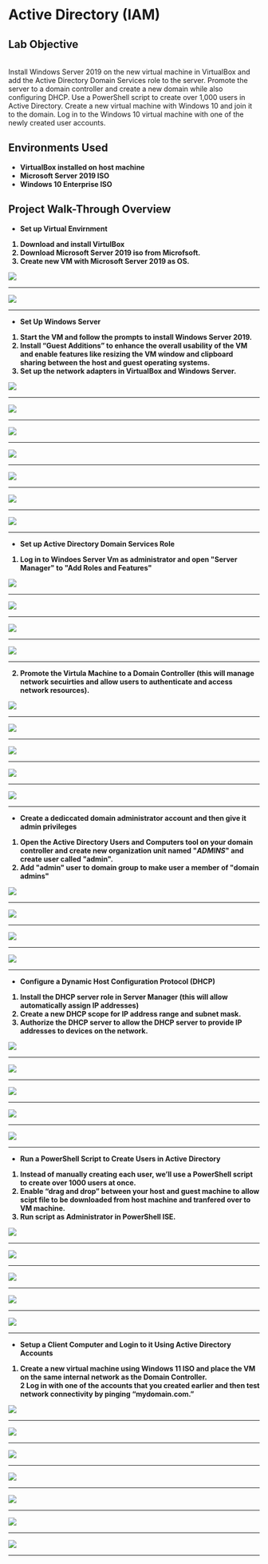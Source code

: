 <h1>Active Directory (IAM)</h1>

<h2>Lab Objective</h2>

<br>Install Windows Server 2019 on the new virtual machine in VirtualBox and add the Active Directory Domain Services role to the server. Promote the server to a domain controller and create a new domain while also configuring DHCP. Use a PowerShell script to create over 1,000 users in Active Directory. Create a new virtual machine with Windows 10 and join it to the domain. Log in to the Windows 10 virtual machine with one of the newly created user accounts. <br />

<h2>Environments Used </h2>

- <b>VirtualBox installed on host machine<b/>
- <b>Microsoft Server 2019 ISO<b/>
- <b>Windows 10 Enterprise ISO<b/>

<h2>Project Walk-Through Overview </h2>

- <b>Set up Virtual Envirnment </b>

1. Download and install VirtulBox<br/>
2. Download Microsoft Server 2019 iso from Microfsoft.<br/>
3. Create new VM with Microsoft Server 2019 as OS.<br/>

 
<img src="https://i.imgur.com/FgaNsrh.png"/>

-----------------------------------------------

<img src="https://i.imgur.com/xJt4oBT.png"/>

-----------------------------------------------

- <b>Set Up Windows Server</b>

 1. Start the VM and follow the prompts to install Windows Server 2019.<br/>
 2. Install “Guest Additions” to enhance the overall usability of the VM and enable features like resizing the VM window and clipboard sharing between the host and guest operating systems.<br/>
 3. Set up the network adapters in VirtualBox and Windows Server.<br/>

 
<img src="https://i.imgur.com/fFOllVt.png"/>

-----------------------------------------------

<img src="https://i.imgur.com/mALx3jn.png"/>

-----------------------------------------------

<img src="https://i.imgur.com/uS5ghYi.png"/>

-----------------------------------------------

<img src="https://i.imgur.com/xpTDfso.png"/>

-----------------------------------------------

<img src="https://i.imgur.com/oE0cBJT.png"/>

-----------------------------------------------
 
<img src="https://i.imgur.com/piXXsCv.png"/>

-----------------------------------------------

<img src="https://i.imgur.com/vD8WLFp.png"/>

-----------------------------------------------

- <b>Set up Active Directory Domain Services Role</b>

1. Log in to Windoes Server Vm as administrator and open "Server Manager" to "Add Roles and Features" <br/>

 
<img src="https://i.imgur.com/k4q9YXG.png"/>

-----------------------------------------------

<img src="https://i.imgur.com/DVa0Zgx.png"/>

-----------------------------------------------

<img src="https://i.imgur.com/DQtE10F.png"/>

-----------------------------------------------

<img src="https://i.imgur.com/9zXA6vw.png"/>

-----------------------------------------------

2. Promote the Virtula Machine to a Domain Controller (this will manage network secuirties and allow users to authenticate and access network  resources).

<img src="https://i.imgur.com/ppe8ksN.png"/>

-----------------------------------------------

<img src="https://i.imgur.com/IYHlCjP.png"/>

-----------------------------------------------

<img src="https://i.imgur.com/eSZUEpe.png"/>

-----------------------------------------------

<img src="https://i.imgur.com/GowC8UJ.png"/>

-----------------------------------------------

<img src="https://i.imgur.com/cmzK4fj.png"/>

-----------------------------------------------

- <b>Create a dediccated domain administrator account and then give it admin privileges</b>

1. Open the Active Directory Users and Computers tool on your domain controller and create new organization unit named "_ADMINS_" and create user called "admin".<br/>
2. Add "admin" user to domain group to make user a member of "domain admins" 

 
<img src="https://i.imgur.com/KpDSRsn.png"/>

-----------------------------------------------

<img src="https://i.imgur.com/qDBOx81.png"/>

-----------------------------------------------

<img src="https://i.imgur.com/d0udSlO.png"/>

-----------------------------------------------

<img src="https://i.imgur.com/VUwhyF9.png"/>

-----------------------------------------------


- <b>Configure a Dynamic Host Configuration Protocol (DHCP)</b>

1. Install the DHCP server role in Server Manager (this will allow automatically assign IP addresses)<br/>
2. Create a new DHCP scope for IP address range and subnet mask.
3. Authorize the DHCP server to allow the DHCP server to provide IP addresses to devices on the network.
 
<img src="https://i.imgur.com/o5jZPEE.png"/>

-----------------------------------------------

<img src="https://i.imgur.com/6zjUYSL.png"/>

-----------------------------------------------

<img src="https://i.imgur.com/ojkV6n9.png"/>

-----------------------------------------------

<img src="https://i.imgur.com/qCEWZfu.png"/>

-----------------------------------------------

<img src="https://i.imgur.com/8kywnJj.png"/>

-----------------------------------------------


- <b>Run a PowerShell Script to Create Users in Active Directory</b>

1. Instead of manually creating each user, we’ll use a PowerShell script to create over 1000 users at once.<br/>
2. Enable “drag and drop” between your host and guest machine to allow scipt file to be downloaded from host machine and tranfered over to VM machine.
3. Run script as Administrator in PowerShell ISE.

 
<img src="https://i.imgur.com/rfCpLFc.png"/>

-----------------------------------------------

<img src="https://i.imgur.com/PXQ9ZU4.png"/>

-----------------------------------------------
 
<img src="https://i.imgur.com/HVior0F.png"/>

-----------------------------------------------

<img src="https://i.imgur.com/uhYDSVI.png"/>

-----------------------------------------------

<img src="https://i.imgur.com/8kUlYxI.png"/>

-----------------------------------------------

- <b>Setup a Client Computer and Login to it Using Active Directory Accounts</b>

1. Create a new virtual machine using Windows 11 ISO and place the VM on the same internal network as the Domain Controller.<br/>
2 Log in with one of the accounts that you created earlier and then test network connectivity by pinging “mydomain.com.”


 
<img src="https://i.imgur.com/KtGloH0.png"/>

-----------------------------------------------

<img src="https://i.imgur.com/HH6NZWK.png"/>

-----------------------------------------------
 
<img src="https://i.imgur.com/Fqw3fJn.png"/>

-----------------------------------------------

<img src="https://i.imgur.com/jkuw9bI.png"/>

-----------------------------------------------


<img src="https://i.imgur.com/aSVUwTu.png"/>

-----------------------------------------------

<img src="https://i.imgur.com/aHrRMur.png"/>

-----------------------------------------------


<img src="https://i.imgur.com/j8vknta.png"/>

-----------------------------------------------


